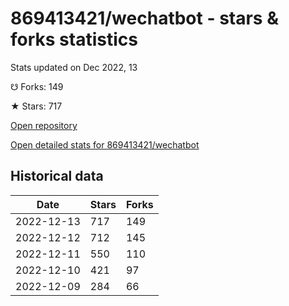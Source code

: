 # 869413421/wechatbot - stars & forks statistics

Stats updated on Dec 2022, 13

☋ Forks: 149

★ Stars: 717

[Open repository](https://github.com/869413421/wechatbot)

[Open detailed stats for 869413421/wechatbot](https://reviewgithub.com/rep/869413421/wechatbot)

## Historical data
| Date | Stars | Forks |
|------|-------|-------|
| 2022-12-13 | 717 | 149 | 
| 2022-12-12 | 712 | 145 | 
| 2022-12-11 | 550 | 110 | 
| 2022-12-10 | 421 | 97 | 
| 2022-12-09 | 284 | 66 | 

